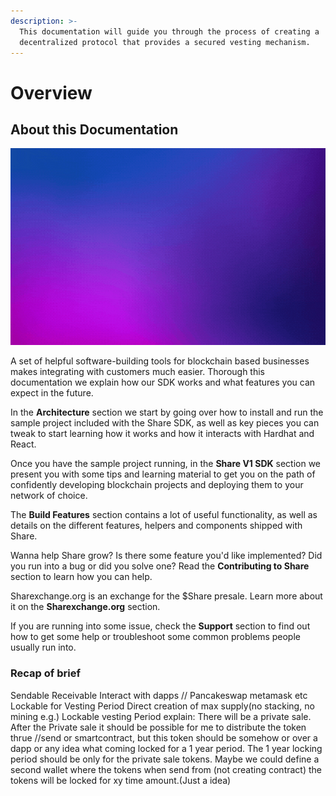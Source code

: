 ```yaml
---
description: >-
  This documentation will guide you through the process of creating a
  decentralized protocol that provides a secured vesting mechanism.
---
```


# Overview

## About this Documentation

![](.gitbook/assets/firstBG.gif)

A set of helpful software-building tools for blockchain based businesses makes integrating with customers much easier. Thorough this documentation we explain how our SDK works and what features you can expect in the future.

In the **Architecture** section we start by going over how to install and run the sample project included with the Share SDK, as well as key pieces you can tweak to start learning how it works and how it interacts with Hardhat and React.

Once you have the sample project running, in the **Share V1 SDK** section we present you with some tips and learning material to get you on the path of confidently developing blockchain projects and deploying them to your network of choice.

The **Build Features** section contains a lot of useful functionality, as well as details on the different features, helpers and components shipped with Share.

Wanna help Share grow? Is there some feature you'd like implemented? Did you run into a bug or did you solve one? Read the **Contributing to Share** section to learn how you can help.

Sharexchange.org is an exchange for the $Share presale. Learn more about it on the **Sharexchange.org** section.

If you are running into some issue, check the **Support** section to find out how to get some help or troubleshoot some common problems people usually run into.

### Recap of brief

Sendable Receivable Interact with dapps // Pancakeswap metamask etc Lockable for Vesting Period Direct creation of max supply(no stacking, no mining e.g.) Lockable vesting Period explain: There will be a private sale. After the Private sale it should be possible for me to distribute the token thrue //send or smartcontract, but this token should be somehow or over a dapp or any idea what coming locked for a 1 year period. The 1 year locking period should be only for the private sale tokens. Maybe we could define a second wallet where the tokens when send from (not creating contract) the tokens will be locked for xy time amount.(Just a idea)
